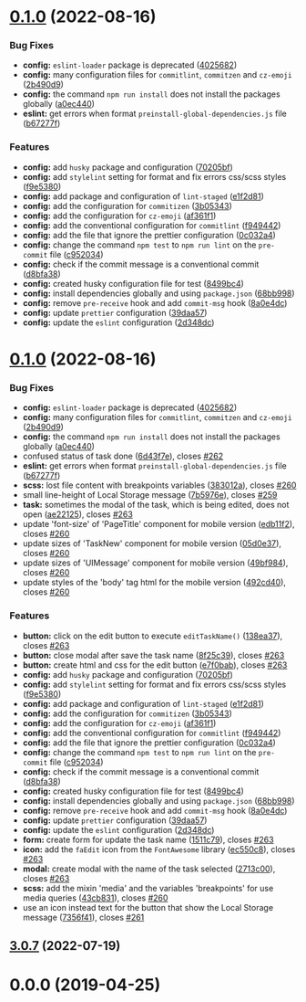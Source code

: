 # [0.1.0](https://github.com/beatrizsmerino/vue-todolist/compare/3.1.0...0.1.0) (2022-08-16)


### Bug Fixes

* **config:** `eslint-loader` package is deprecated ([4025682](https://github.com/beatrizsmerino/vue-todolist/commit/4025682d3b81c807452b9c60664870c42dbd9fa0))
* **config:** many configuration files for `commitlint`, `commitzen` and `cz-emoji` ([2b490d9](https://github.com/beatrizsmerino/vue-todolist/commit/2b490d983187233165a4dd50936e1517df487b37))
* **config:** the command `npm run install` does not install the packages globally ([a0ec440](https://github.com/beatrizsmerino/vue-todolist/commit/a0ec440a812cd190f7f7f9a35c6bda985b6f977c))
* **eslint:** get errors when format `preinstall-global-dependencies.js` file ([b67277f](https://github.com/beatrizsmerino/vue-todolist/commit/b67277f0c5d41d2b92a05b09c4bdb5e46b3869b5))


### Features

* **config:** add `husky` package and configuration ([70205bf](https://github.com/beatrizsmerino/vue-todolist/commit/70205bf14bd31837e6b6dbabb3d286bdfdde0344))
* **config:** add `stylelint` setting for format and fix errors css/scss styles ([f9e5380](https://github.com/beatrizsmerino/vue-todolist/commit/f9e538096299056809b1291c10242469c0f95d60))
* **config:** add package and configuration of `lint-staged` ([e1f2d81](https://github.com/beatrizsmerino/vue-todolist/commit/e1f2d81b402d52e97ccaafd15a31f80eb0fd5a0f))
* **config:** add the configuration for `commitizen` ([3b05343](https://github.com/beatrizsmerino/vue-todolist/commit/3b053433de7d9de54f71ed57747d5b951e4bdbe9))
* **config:** add the configuration for `cz-emoji` ([af361f1](https://github.com/beatrizsmerino/vue-todolist/commit/af361f1056f991b905958d23136364915e732bc6))
* **config:** add the conventional configuration for `commitlint` ([f949442](https://github.com/beatrizsmerino/vue-todolist/commit/f949442aebf0bc629ab1310d610106bb735b5c25))
* **config:** add the file that ignore the prettier configuration ([0c032a4](https://github.com/beatrizsmerino/vue-todolist/commit/0c032a4410c2fbeeb3db150bd75fd276d1896fcf))
* **config:** change the command `npm test` to `npm run lint` on the `pre-commit` file ([c952034](https://github.com/beatrizsmerino/vue-todolist/commit/c952034c669079fa7ef031ec5b698083add3adf6))
* **config:** check if the commit message is a conventional commit ([d8bfa38](https://github.com/beatrizsmerino/vue-todolist/commit/d8bfa383db32771056f9c471e730f025a7c6ad34))
* **config:** created husky configuration file for test ([8499bc4](https://github.com/beatrizsmerino/vue-todolist/commit/8499bc45268ce2d1591bc0c2f4be5c05dd4c2a05))
* **config:** install dependencies globally and using `package.json` ([68bb998](https://github.com/beatrizsmerino/vue-todolist/commit/68bb998291dfa51536b17ff76b204294b34928cb))
* **config:** remove `pre-receive` hook and add `commit-msg` hook ([8a0e4dc](https://github.com/beatrizsmerino/vue-todolist/commit/8a0e4dc749b63d4034f4f4cc86113755e03f29bc))
* **config:** update `prettier` configuration ([39daa57](https://github.com/beatrizsmerino/vue-todolist/commit/39daa570632211d73bb8d4e9d2fb38d7a1ce6f6d))
* **config:** update the `eslint` configuration ([2d348dc](https://github.com/beatrizsmerino/vue-todolist/commit/2d348dcf88e48709fc46b26105e35aa0b2921163))



# [0.1.0](https://github.com/beatrizsmerino/vue-todolist/compare/3.1.0...0.1.0) (2022-08-16)


### Bug Fixes

* **config:** `eslint-loader` package is deprecated ([4025682](https://github.com/beatrizsmerino/vue-todolist/commit/4025682d3b81c807452b9c60664870c42dbd9fa0))
* **config:** many configuration files for `commitlint`, `commitzen` and `cz-emoji` ([2b490d9](https://github.com/beatrizsmerino/vue-todolist/commit/2b490d983187233165a4dd50936e1517df487b37))
* **config:** the command `npm run install` does not install the packages globally ([a0ec440](https://github.com/beatrizsmerino/vue-todolist/commit/a0ec440a812cd190f7f7f9a35c6bda985b6f977c))
* confused status of task done ([6d43f7e](https://github.com/beatrizsmerino/vue-todolist/commit/6d43f7e5893ce12c52da10e1ffb65ed9301c191e)), closes [#262](https://github.com/beatrizsmerino/vue-todolist/issues/262)
* **eslint:** get errors when format `preinstall-global-dependencies.js` file ([b67277f](https://github.com/beatrizsmerino/vue-todolist/commit/b67277f0c5d41d2b92a05b09c4bdb5e46b3869b5))
* **scss:** lost file content with breakpoints variables ([383012a](https://github.com/beatrizsmerino/vue-todolist/commit/383012aa07ee8362e1336725ab53417c01d329db)), closes [#260](https://github.com/beatrizsmerino/vue-todolist/issues/260)
* small line-height of Local Storage message ([7b5976e](https://github.com/beatrizsmerino/vue-todolist/commit/7b5976eeeb3c725aa120208764b7640067375aed)), closes [#259](https://github.com/beatrizsmerino/vue-todolist/issues/259)
* **task:** sometimes the modal of the task, which is being edited, does not open ([ae22125](https://github.com/beatrizsmerino/vue-todolist/commit/ae22125c932b7797eef2caba7f1bb9e6fb0b8cdc)), closes [#263](https://github.com/beatrizsmerino/vue-todolist/issues/263)
* update 'font-size' of 'PageTitle' component for mobile version ([edb11f2](https://github.com/beatrizsmerino/vue-todolist/commit/edb11f29b903e5ce29f6ac5f04d25f90de00c301)), closes [#260](https://github.com/beatrizsmerino/vue-todolist/issues/260)
* update sizes of 'TaskNew' component for mobile version ([05d0e37](https://github.com/beatrizsmerino/vue-todolist/commit/05d0e379b1d2f1e8b5b42f0ae181ec914f30029a)), closes [#260](https://github.com/beatrizsmerino/vue-todolist/issues/260)
* update sizes of 'UIMessage' component for mobile version ([49bf984](https://github.com/beatrizsmerino/vue-todolist/commit/49bf9848ae164c543f1525d82f0ab9d03a2cb465)), closes [#260](https://github.com/beatrizsmerino/vue-todolist/issues/260)
* update styles of the 'body' tag html for the mobile version ([492cd40](https://github.com/beatrizsmerino/vue-todolist/commit/492cd405d3961c87e9308422b5e52c41fd3e99b0)), closes [#260](https://github.com/beatrizsmerino/vue-todolist/issues/260)


### Features

* **button:** click on the edit button to execute `editTaskName()` ([138ea37](https://github.com/beatrizsmerino/vue-todolist/commit/138ea37ef980b3444f24893678c7cc58db5f87b3)), closes [#263](https://github.com/beatrizsmerino/vue-todolist/issues/263)
* **button:** close modal after save the task name ([8f25c39](https://github.com/beatrizsmerino/vue-todolist/commit/8f25c39f75d2f36331498e23dcf9a998d79201d3)), closes [#263](https://github.com/beatrizsmerino/vue-todolist/issues/263)
* **button:** create html and css for the edit button ([e7f0bab](https://github.com/beatrizsmerino/vue-todolist/commit/e7f0babe35bf2873f29284876418cfcfc8dd0c1d)), closes [#263](https://github.com/beatrizsmerino/vue-todolist/issues/263)
* **config:** add `husky` package and configuration ([70205bf](https://github.com/beatrizsmerino/vue-todolist/commit/70205bf14bd31837e6b6dbabb3d286bdfdde0344))
* **config:** add `stylelint` setting for format and fix errors css/scss styles ([f9e5380](https://github.com/beatrizsmerino/vue-todolist/commit/f9e538096299056809b1291c10242469c0f95d60))
* **config:** add package and configuration of `lint-staged` ([e1f2d81](https://github.com/beatrizsmerino/vue-todolist/commit/e1f2d81b402d52e97ccaafd15a31f80eb0fd5a0f))
* **config:** add the configuration for `commitizen` ([3b05343](https://github.com/beatrizsmerino/vue-todolist/commit/3b053433de7d9de54f71ed57747d5b951e4bdbe9))
* **config:** add the configuration for `cz-emoji` ([af361f1](https://github.com/beatrizsmerino/vue-todolist/commit/af361f1056f991b905958d23136364915e732bc6))
* **config:** add the conventional configuration for `commitlint` ([f949442](https://github.com/beatrizsmerino/vue-todolist/commit/f949442aebf0bc629ab1310d610106bb735b5c25))
* **config:** add the file that ignore the prettier configuration ([0c032a4](https://github.com/beatrizsmerino/vue-todolist/commit/0c032a4410c2fbeeb3db150bd75fd276d1896fcf))
* **config:** change the command `npm test` to `npm run lint` on the `pre-commit` file ([c952034](https://github.com/beatrizsmerino/vue-todolist/commit/c952034c669079fa7ef031ec5b698083add3adf6))
* **config:** check if the commit message is a conventional commit ([d8bfa38](https://github.com/beatrizsmerino/vue-todolist/commit/d8bfa383db32771056f9c471e730f025a7c6ad34))
* **config:** created husky configuration file for test ([8499bc4](https://github.com/beatrizsmerino/vue-todolist/commit/8499bc45268ce2d1591bc0c2f4be5c05dd4c2a05))
* **config:** install dependencies globally and using `package.json` ([68bb998](https://github.com/beatrizsmerino/vue-todolist/commit/68bb998291dfa51536b17ff76b204294b34928cb))
* **config:** remove `pre-receive` hook and add `commit-msg` hook ([8a0e4dc](https://github.com/beatrizsmerino/vue-todolist/commit/8a0e4dc749b63d4034f4f4cc86113755e03f29bc))
* **config:** update `prettier` configuration ([39daa57](https://github.com/beatrizsmerino/vue-todolist/commit/39daa570632211d73bb8d4e9d2fb38d7a1ce6f6d))
* **config:** update the `eslint` configuration ([2d348dc](https://github.com/beatrizsmerino/vue-todolist/commit/2d348dcf88e48709fc46b26105e35aa0b2921163))
* **form:** create form for update the task name ([1511c79](https://github.com/beatrizsmerino/vue-todolist/commit/1511c794027265e9838e68e0b19f6db4b3827703)), closes [#263](https://github.com/beatrizsmerino/vue-todolist/issues/263)
* **icon:** add the `faEdit` icon from the `FontAwesome` library ([ec550c8](https://github.com/beatrizsmerino/vue-todolist/commit/ec550c8f81f9039434fad06ca1cdc64913afb100)), closes [#263](https://github.com/beatrizsmerino/vue-todolist/issues/263)
* **modal:** create modal with the name of the task selected ([2713c00](https://github.com/beatrizsmerino/vue-todolist/commit/2713c0084cec57c071d55c5fc57d70c76b2ade9b)), closes [#263](https://github.com/beatrizsmerino/vue-todolist/issues/263)
* **scss:** add the mixin 'media' and the variables 'breakpoints' for use media queries ([43cb831](https://github.com/beatrizsmerino/vue-todolist/commit/43cb831c4c79286cf85f6da9553aa6de6ae7df31)), closes [#260](https://github.com/beatrizsmerino/vue-todolist/issues/260)
* use an icon instead text for the button that show the Local Storage message ([7356f41](https://github.com/beatrizsmerino/vue-todolist/commit/7356f41b3f3fd2ebc63c31b3cab1df30b7cbf232)), closes [#261](https://github.com/beatrizsmerino/vue-todolist/issues/261)



## [3.0.7](https://github.com/beatrizsmerino/vue-todolist/compare/3.0.6...3.0.7) (2022-07-19)



# 0.0.0 (2019-04-25)



